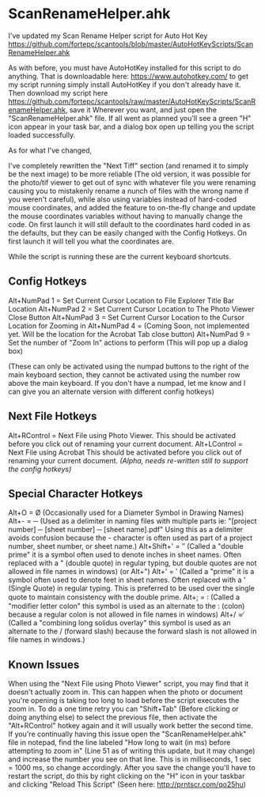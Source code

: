 # ScanRenameHelper.ahk
I've updated my Scan Rename Helper script for Auto Hot Key https://github.com/fortepc/scantools/blob/master/AutoHotKeyScripts/ScanRenameHelper.ahk 

As with before, you must have AutoHotKey installed for this script to do anything. That is downloadable here: https://www.autohotkey.com/ to get my script running simply install AutoHotKey if you don't already have it. Then download my script here https://github.com/fortepc/scantools/raw/master/AutoHotKeyScripts/ScanRenameHelper.ahk, save it Wherever you want, and just open the "ScanRenameHelper.ahk" file. If all went as planned you'll see a green "H" icon appear in your task bar, and a dialog box open up telling you the script loaded successfully.

As for what I've changed, 

I've completely rewritten the "Next Tiff" section (and renamed it to simply be the next image) to be more reliable (The old version, it was possible for the photo/tif viewer to get out of sync with whatever file you were renaming causing you to mistakenly rename a nunch of files with the wrong name if you weren't careful), while also using variables instead of hard-coded mouse coordinates, and added the feature to on-the-fly change and update the mouse coordinates variables without having to manually change the code. On first launch it will still default to the coordinates hard coded in as the defaults, but they can be easily changed with the Config Hotkeys. On first launch it will tell you what the coordinates are.

While the script is running these are the current keyboard shortcuts.

## Config Hotkeys

Alt+NumPad 1 = Set Current Cursor Location to File Explorer Title Bar Location
Alt+NumPad 2 = Set Current Cursor Location to The Photo Viewer Close Button
Alt+NumPad 3 = Set Current Cursor Location to the Cursor Location for Zooming in
Alt+NumPad 4 = (Coming Soon, not implemented yet. Will be the location for the Acrobat Tab close button)
Alt+NumPad 9 = Set the number of "Zoom In" actions to perform (This will pop up a dialog box)

(These can only be activated using the numpad buttons to the right of the main keyboard section, they cannot be activated using the number row above the main keyboard. If you don't have a numpad, let me know and I can give you an alternate version with different config hotkeys)

## Next File Hotkeys

Alt+RControl = Next File using Photo Viewer. This should be activated before you click out of renaming your current document.
Alt+LControl = Next File using Acrobat This should be activated before you click out of renaming your current document. *(Alpha, needs re-written still to support the config hotkeys)*

## Special Character Hotkeys

Alt+O = Ø (Occasionally used for a Diameter Symbol in Drawing Names)
Alt+-  = ─ (Used as a delimiter in naming files with multiple parts ie: "[project number] ─ [sheet number] ─ [sheet name].pdf" Using this as a delimiter avoids confusion because the - character is often used as part of a project number, sheet number, or sheet name.)
Alt+Shift+' = ″ (Called a "double prime" it is a symbol often used to denote inches in sheet names. Often replaced with a " (double quote) in regular typing, but double quotes are not allowed in file names in windows)
(or Alt+")
Alt+' = ′ (Called a "prime" it is a symbol often used to denote feet in sheet names. Often replaced with a ' (Single Quote) in regular typing. This is preferred to be used over the single quote to maintain consistency with the double prime.
Alt+; = ꞉ (Called a "modifier letter colon" this symbol is used as an alternate to the : (colon) because a regular colon is not allowed in file names in windows)
Alt+/ =  ̸  (Called a "combining long solidus overlay" this symbol is used as an alternate to the / (forward slash) because the forward slash is not allowed in file names in windows.)

## Known Issues

When using the "Next File using Photo Viewer" script, you may find that it doesn't actually zoom in. This can happen when the photo or document you're opening is taking too long to load before the script executes the zoom in. To do a one time retry you can "Shift+Tab" (Before clicking or doing anything else) to select the previous file, then activate the "Alt+RControl" hotkey again and it will usually work better the second time. If you're continually having this issue open the "ScanRenameHelper.ahk" file in notepad, find the line labeled "How long to wait (in ms) before attempting to zoom in" (Line 51 as of writing this update, but it may change) and increase the number you see on that line. This is in milliseconds, 1 sec = 1000 ms, so change accordingly. After you save the change you'll have to restart the script, do this by right clicking on the "H" icon in your taskbar and clicking "Reload This Script" (Seen here: http://prntscr.com/qo25hu)
